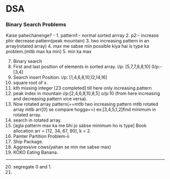 # DSA
###  Binary Search Problems
Kaise pahechanenge? - 
			1. pattern1:- normal sorted arrray
			2. p2:- increase phir decrease pattern(peak mountain)
			3. two increasing pattern in an array(rotated array)
			4. max me sabse min possible kiya hai is type ka problem.(mltb max ka min)
			5. min ka max

7. Binary search
8. First and last position of elements in sorted array. i/p: [5,7,7,8,8,10] 0/p:- [3,4]
9. Search insert Position. i/p: [1,4,6,8,10,12,14,16]
10. square root of x. 
11. kth missing integer [23 completed] till here only increasing pattern
12. peak index in mountain i/p:[2,4,6,8,10,8,5] o/p:10 (from here increasing and decreasing pattern vice versa).
13. Now rotated array pattern(==mtlb two increasing pattern mtlb rotated array mtlb arr[0] se compare hogga==) ex:[3,4,5,1,2]find minimum in rotated array.
14. search in rotated array.
15. [agla patterm max ka me bhi jo sabse minimum ho is type] Book allocation arr = [12, 34, 67, 90], k = 2.
16. Painter Partition Problem-ii
17. Ship Package.
18. Aggressive cows(yahan se min me sabse max)
19. KOKO Eating Banana.

-----------------------------

20. segregate 0 and 1.
21. 